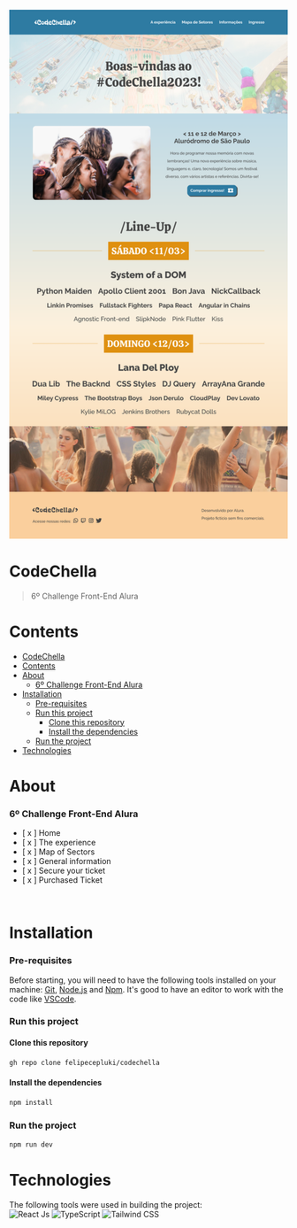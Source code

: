 ![Banner](./.github/banner.png)

# CodeChella
> 6º Challenge Front-End Alura
&nbsp;
# Contents
- [CodeChella](#codechella)
- [Contents](#contents)
- [About](#about)
    - [6º Challenge Front-End Alura](#6º-challenge-front-end-alura)
- [Installation](#installation)
    - [Pre-requisites](#pre-requisites)
    - [Run this project](#run-this-project)
      - [Clone this repository](#clone-this-repository)
      - [Install the dependencies](#install-the-dependencies)
    - [Run the project](#run-the-project)
- [Technologies](#technologies)
# About
### 6º Challenge Front-End Alura
- [ x ]  Home
- [ x ]  The experience
- [ x ]  Map of Sectors
- [ x ]  General information
- [ x ]  Secure your ticket
- [ x ]  Purchased Ticket

&nbsp;
# Installation
### Pre-requisites

Before starting, you will need to have the following tools installed on your machine: [Git](https://git-scm.com), [Node.js](https://nodejs.org/en/) and [Npm](https://www.npmjs.com/). It's good to have an editor to work with the code like [VSCode](https://code.visualstudio.com/).

### Run this project 
#### Clone this repository
```bash
gh repo clone felipecepluki/codechella
```

#### Install the dependencies
```bash
npm install
```

### Run the project
```bash
npm run dev
```

# Technologies
The following tools were used in building the project: <br />
<img width="40" height="40" src="https://cdn.jsdelivr.net/gh/devicons/devicon/icons/react/react-original.svg" alt="React Js" />
<img width="40" height="40" src="https://cdn.jsdelivr.net/gh/devicons/devicon/icons/typescript/typescript-original.svg" alt="TypeScript" />
<img width="40" height="40" src="https://cdn.jsdelivr.net/gh/devicons/devicon/icons/tailwindcss/tailwindcss-plain.svg" alt="Tailwind CSS" />